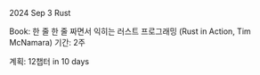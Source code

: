 2024 Sep 3
Rust 

Book: 한 줄 한 줄 짜면서 익히는 러스트 프로그래밍 (Rust in Action, Tim McNamara)
기간: 2주

계획: 12챕터 in 10 days
